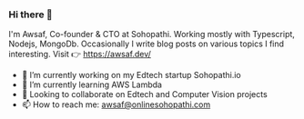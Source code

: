 ### Hi there 👋

I'm Awsaf, Co-founder & CTO at Sohopathi. Working mostly with Typescript, Nodejs, MongoDb.
Occasionally I write blog posts on various topics I find interesting. Visit 👉 https://awsaf.dev/

- 🔭 I’m currently working on my Edtech startup Sohopathi.io
- 🌱 I’m currently learning AWS Lambda
- 👯 Looking to collaborate on Edtech and Computer Vision projects
- 📫 How to reach me: awsaf@onlinesohopathi.com


<!--
**AwsafAlam/AwsafAlam** is a ✨ _special_ ✨ repository because its `README.md` (this file) appears on your GitHub profile.

Here are some ideas to get you started:

- 🔭 I’m currently working on ...
- 🌱 I’m currently learning ...
- 👯 I’m looking to collaborate on ...
- 🤔 I’m looking for help with ...
- 💬 Ask me about ...
- 📫 How to reach me: ...
- 😄 Pronouns: ...
- ⚡ Fun fact: ...
-->
